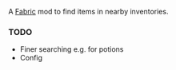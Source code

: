 A [Fabric](https://fabricmc.net/) mod to find items in nearby inventories.

### TODO

- Finer searching e.g. for potions
- Config